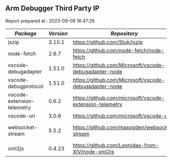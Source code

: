 ## Arm Debugger Third Party IP

Report prepared at : 2023-09-09 18:47:26

| *Package* | *Version* | *Repository* | *License* |
|---|---|---|---|
|jszip|3.10.1|https://github.com/Stuk/jszip|[MIT](https://github.com/Stuk/jszip/blob/master/LICENSE.markdown)|
|node-fetch|2.6.7|https://github.com/node-fetch/node-fetch|[MIT](https://github.com/node-fetch/node-fetch/blob/master/LICENSE.md)|
|vscode-debugadapter|1.51.0|https://github.com/Microsoft/vscode-debugadapter-node|[MIT](https://github.com/Microsoft/vscode-debugadapter-node/blob/master/License.txt)|
|vscode-debugprotocol|1.51.0|https://github.com/Microsoft/vscode-debugadapter-node|[MIT](https://github.com/Microsoft/vscode-debugadapter-node/blob/master/License.txt)|
|vscode-extension-telemetry|0.6.2|https://github.com/microsoft/vscode-extension-telemetry|[MIT](https://github.com/microsoft/vscode-extension-telemetry/blob/main/LICENSE)|
|vscode-uri|3.0.6|https://github.com/microsoft/vscode-uri|[MIT](https://github.com/microsoft/vscode-uri/blob/main/LICENSE.md)|
|websocket-stream|5.5.2|https://github.com/maxogden/websocket-stream|[BSD-2-Clause](https://github.com/maxogden/websocket-stream/blob/master/LICENSE)|
|xml2js|0.4.23|https://github.com/Leonidas-from-XIV/node-xml2js|[MIT](https://github.com/Leonidas-from-XIV/node-xml2js/blob/master/LICENSE)|
